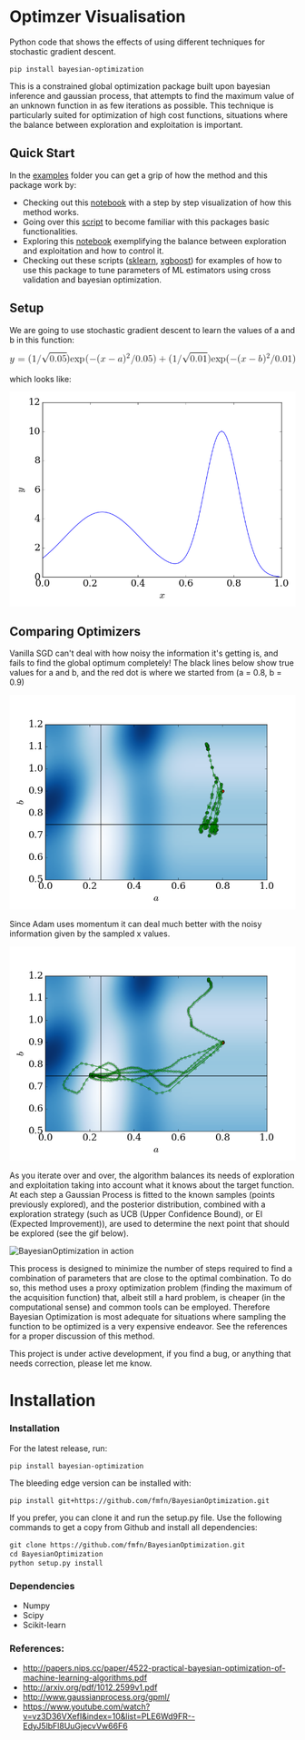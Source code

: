 # Optimzer Visualisation

Python code that shows the effects of using different techniques for stochastic gradient descent. 

    pip install bayesian-optimization

This is a constrained global optimization package built upon bayesian inference
and gaussian process, that attempts to find the maximum value of an unknown
function in as few iterations as possible. This technique is particularly
suited for optimization of high cost functions, situations where the balance
between exploration and exploitation is important.

## Quick Start
In the [examples](https://github.com/fmfn/BayesianOptimization/tree/master/examples)
folder you can get a grip of how the method and this package work by:
- Checking out this
[notebook](https://github.com/fmfn/BayesianOptimization/blob/master/examples/visualization.ipynb)
with a step by step visualization of how this method works.
- Going over this
[script](https://github.com/fmfn/BayesianOptimization/blob/master/examples/usage.py)
to become familiar with this packages basic functionalities.
- Exploring this [notebook](https://github.com/fmfn/BayesianOptimization/blob/master/examples/exploitation%20vs%20exploration.ipynb)
exemplifying the balance between exploration and exploitation and how to
control it.
- Checking out these scripts ([sklearn](https://github.com/fmfn/BayesianOptimization/blob/master/examples/sklearn_example.py),
[xgboost](https://github.com/fmfn/BayesianOptimization/blob/master/examples/xgboost_example.py))
for examples of how to use this package to tune parameters of ML estimators
using cross validation and bayesian optimization.
## Setup

We are going to use stochastic gradient descent to learn the values of a and b in this function:

![Five Adam runs](https://github.com/AsaCooperStickland/Optimizer_Visualisers/blob/master/images/maineqn.gif)

which looks like: 

![Five Adam runs](https://github.com/AsaCooperStickland/Optimizer_Visualisers/blob/master/images/func.png)

## Comparing Optimizers

Vanilla SGD can't deal with how noisy the information it's getting is, and fails to find the global optimum completely! The black lines below show true
values for a and b, and the red dot is where we started from (a = 0.8, b = 0.9)

![Five Adam runs](https://github.com/AsaCooperStickland/Optimizer_Visualisers/blob/master/images/sgd_5.png)

Since Adam uses momentum it can deal much better with the noisy information given by the sampled x values. 

![Five Adam runs](https://github.com/AsaCooperStickland/Optimizer_Visualisers/blob/master/images/adam_5.png)

As you iterate over and over, the algorithm balances its needs of exploration and exploitation taking into account what it knows about the target function. At each step a Gaussian Process is fitted to the known samples (points previously explored), and the posterior distribution, combined with a exploration strategy (such as UCB (Upper Confidence Bound), or EI (Expected Improvement)), are used to determine the next point that should be explored (see the gif below).

![BayesianOptimization in action](https://github.com/fmfn/BayesianOptimization/blob/master/examples/bayesian_optimization.gif)

This process is designed to minimize the number of steps required to find a combination of parameters that are close to the optimal combination. To do so, this method uses a proxy optimization problem (finding the maximum of the acquisition function) that, albeit still a hard problem, is cheaper (in the computational sense) and common tools can be employed. Therefore Bayesian Optimization is most adequate for situations where sampling the function to be optimized is a very expensive endeavor. See the references for a proper discussion of this method.

This project is under active development, if you find a bug, or anything that
needs correction, please let me know.

Installation
============

### Installation

For the latest release, run:

    pip install bayesian-optimization

The bleeding edge version can be installed with:

    pip install git+https://github.com/fmfn/BayesianOptimization.git

If you prefer, you can clone it and run the setup.py file. Use the following
commands to get a copy from Github and install all dependencies:

    git clone https://github.com/fmfn/BayesianOptimization.git
    cd BayesianOptimization
    python setup.py install

### Dependencies
* Numpy
* Scipy
* Scikit-learn

### References:
* http://papers.nips.cc/paper/4522-practical-bayesian-optimization-of-machine-learning-algorithms.pdf
* http://arxiv.org/pdf/1012.2599v1.pdf
* http://www.gaussianprocess.org/gpml/
* https://www.youtube.com/watch?v=vz3D36VXefI&index=10&list=PLE6Wd9FR--EdyJ5lbFl8UuGjecvVw66F6